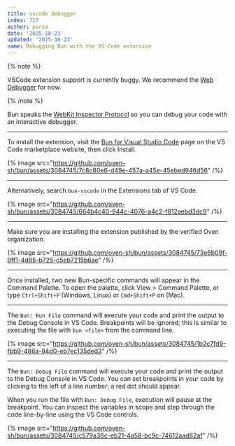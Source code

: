 ```yaml
---
title: vscode debugger
index: 727
author: parsa
date: '2025-10-23'
updated: '2025-10-23'
name: Debugging Bun with the VS Code extension
---
```


{% note %}

VSCode extension support is currently buggy. We recommend the [Web Debugger](https://bun.sh/guides/runtime/web-debugger) for now.

{% /note %}

Bun speaks the [WebKit Inspector Protocol](https://github.com/oven-sh/bun/blob/main/packages/bun-vscode/types/jsc.d.ts) so you can debug your code with an interactive debugger.

---

To install the extension, visit the [Bun for Visual Studio Code](https://marketplace.visualstudio.com/items?itemName=oven.bun-vscode) page on the VS Code marketplace website, then click Install.

{% image src="https://github.com/oven-sh/bun/assets/3084745/7c8c80e6-d49e-457a-a45e-45ebed946d56" /%}

---

Alternatively, search `bun-vscode` in the Extensions tab of VS Code.

{% image src="https://github.com/oven-sh/bun/assets/3084745/664b4c40-944c-4076-a4c2-f812aebd3dc9" /%}

---

Make sure you are installing the extension published by the verified Oven organization.

{% image src="https://github.com/oven-sh/bun/assets/3084745/73e6b09f-9ff1-4d85-b725-c5eb7215b6ae" /%}

---

Once installed, two new Bun-specific commands will appear in the Command Palette. To open the palette, click View > Command Palette, or type `Ctrl+Shift+P` (Windows, Linux) or `Cmd+Shift+P` on (Mac).

---

The `Bun: Run File` command will execute your code and print the output to the Debug Console in VS Code. Breakpoints will be ignored; this is similar to executing the file with `bun <file>` from the command line.

{% image src="https://github.com/oven-sh/bun/assets/3084745/1b2c7fd9-fbb9-486a-84d0-eb7ec135ded3" /%}

---

The `Bun: Debug File` command will execute your code and print the output to the Debug Console in VS Code. You can set breakpoints in your code by clicking to the left of a line number; a red dot should appear.

When you run the file with `Bun: Debug File`, execution will pause at the breakpoint. You can inspect the variables in scope and step through the code line-by-line using the VS Code controls.

{% image src="https://github.com/oven-sh/bun/assets/3084745/c579a36c-eb21-4a58-bc9c-74612aad82af" /%}
